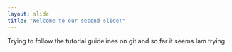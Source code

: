 ```yaml
---
layout: slide
title: "Welcome to our second slide!"
---
```

Trying to follow the tutorial guidelines on git
and so far it seems  Iam trying
